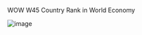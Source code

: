 WOW W45 Country Rank in World Economy

![image](https://github.com/user-attachments/assets/c01cd7be-ae18-4904-8c39-dbcd27950bc3)

